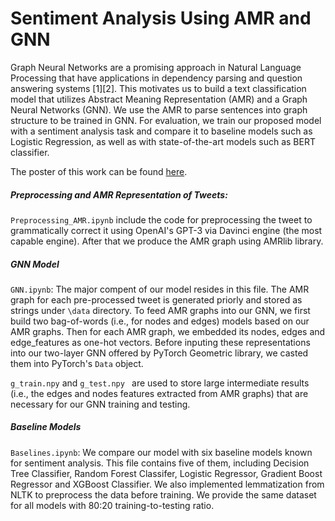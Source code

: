 # Sentiment Analysis Using AMR and GNN

Graph Neural Networks are a promising approach in Natural Language Processing that have applications in dependency parsing and question answering systems [1][2]. This motivates us to build a text classification model that utilizes Abstract Meaning Representation (AMR) and a Graph Neural Networks (GNN). We use the AMR to parse sentences into graph structure to be trained in GNN. For evaluation, we train our proposed model with a sentiment analysis task and compare it to baseline models such as Logistic Regression, as well as with state-of-the-art models such as BERT classifier. 

The poster of this work can be found [here](Poster.pdf).



##### Preprocessing and AMR Representation  of Tweets:
`Preprocessing_AMR.ipynb` include the code for preprocessing the tweet to grammatically correct it using OpenAI's GPT-3 via Davinci engine (the most capable engine). After that we produce the AMR graph using AMRlib library. 


##### GNN Model

`GNN.ipynb`: The major compent of our model resides in this file. The AMR graph for each pre-processed tweet is generated priorly and stored as strings under `\data` directory. To feed AMR graphs into our GNN, we first build two bag-of-words (i.e., for nodes and edges) models based on our AMR graphs. Then for each AMR graph, we embedded its nodes, edges and edge_features as one-hot vectors. Before inputing these representations into our two-layer GNN offered by PyTorch Geometric library, we casted them into PyTorch's `Data` object.

`g_train.npy` and `g_test.npy ` are used to store large intermediate results (i.e., the edges and nodes features extracted from AMR graphs) that are necessary for our GNN training and testing.


##### Baseline Models

`Baselines.ipynb`: We compare our model with six baseline models known for sentiment analysis. This file contains five of them, including Decision Tree Classifier, Random Forest Classifer, Logistic Regressor, Gradient Boost Regressor and XGBoost Classifier. We also implemented lemmatization from NLTK to preprocess the data before training. We provide the same dataset for all models with 80:20 training-to-testing ratio.


